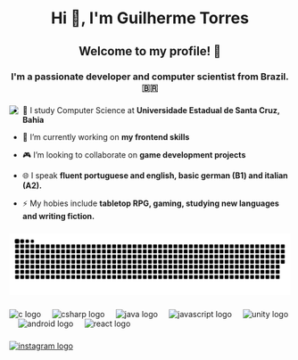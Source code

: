 <h1 align="center">Hi 👋, I'm Guilherme Torres</h1>
<h2 align="center">Welcome to my profile! 👋</h2>
<h3 align="center">I'm a passionate developer and computer scientist from Brazil. 🇧🇷</h3>

###

<img align="left" height="200" src="https://imagens.mdig.com.br/arte/GIFs_contam_historinhas_cotidiano_Guillaume_Kurkdjian_017.gif"  />

###

- 📝 I study Computer Science at **Universidade Estadual de Santa Cruz, Bahia**

- 🔭 I’m currently working on **my frontend skills**

- 🎮 I’m looking to collaborate on **game development projects**

- 🌐 I speak **fluent portuguese and english, basic german (B1) and italian (A2).**

- ⚡ My hobies include **tabletop RPG, gaming, studying new languages and writing fiction.**

###

![snake gif](https://github.com/Guimats7/Guimats7/blob/output/github-snake-dark.svg)

###

<div align="left">
  <img src="https://cdn.jsdelivr.net/gh/devicons/devicon/icons/c/c-original.svg" height="40" alt="c logo"  />
  <img width="12" />
  <img src="https://cdn.jsdelivr.net/gh/devicons/devicon/icons/csharp/csharp-original.svg" height="40" alt="csharp logo"  />
  <img width="12" />
  <img src="https://cdn.jsdelivr.net/gh/devicons/devicon/icons/java/java-original.svg" height="40" alt="java logo"  />
  <img width="12" />
  <img src="https://cdn.jsdelivr.net/gh/devicons/devicon/icons/javascript/javascript-original.svg" height="40" alt="javascript logo"  />
  <img width="12" />
  <img src="https://cdn.jsdelivr.net/gh/devicons/devicon/icons/unity/unity-original.svg" height="40" alt="unity logo"  />
  <img width="12" />
  <img src="https://cdn.jsdelivr.net/gh/devicons/devicon/icons/android/android-original.svg" height="40" alt="android logo"  />
  <img width="12" />
  <img src="https://cdn.jsdelivr.net/gh/devicons/devicon/icons/react/react-original.svg" height="40" alt="react logo"  />
</div>

###

<div align="left">
  <a href="https://www.instagram.com/paradisorium/" target="_blank">
    <img src="https://raw.githubusercontent.com/maurodesouza/profile-readme-generator/master/src/assets/icons/social/instagram/default.svg" width="52" height="40" alt="instagram logo"  />
  </a>
</div>

###
